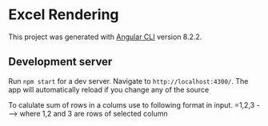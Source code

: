 # Excel Rendering

This project was generated with [Angular CLI](https://github.com/angular/angular-cli) version 8.2.2.

## Development server

Run `npm start` for a dev server. Navigate to `http://localhost:4300/`. The app will automatically reload if you change any of the source 

To calulate sum of rows in a colums use to following format in input.
=1,2,3 
---> where 1,2 and 3 are rows of selected column
